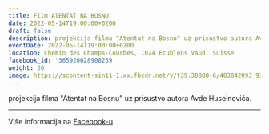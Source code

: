 ```yaml
---
title: Film ATENTAT NA BOSNU
date: 2022-05-14T19:00:00+0200
draft: false
description: projekcija filma "Atentat na Bosnu" uz prisustvo autora Avde Huseinovića.
eventDate: 2022-05-14T19:00:00+0200
location: Chemin des Champs-Courbes, 1024 Ecublens Vaud, Suisse
facebook_id: '365920628908259'
weight: 30
image: https://scontent-sin11-1.xx.fbcdn.net/v/t39.30808-6/483842093_9330013443761058_8599832410174975788_n.jpg?_nc_cat=104&ccb=1-7&_nc_sid=9e60e4&_nc_ohc=1QPazP1H4QUQ7kNvwGcOlOg&_nc_oc=AdmUdGjDr5azXrax0nZcx1BGF8dNoX_GWOK6YI5NUqTDQdX-n49BqmAT5V8WParxrXs&_nc_zt=23&_nc_ht=scontent-sin11-1.xx&edm=ABTKTjYEAAAA&_nc_gid=jpAyYelmR7RdSVRY9b3GCA&oh=00_AfKHXWFCdwDrbInlJA0o4dVKNFjDes2JaMz2P5Cy7nmjqg&oe=683EE653
---
```


projekcija filma "Atentat na Bosnu" uz prisustvo autora Avde Huseinovića.

---

Više informacija na [Facebook-u](https://facebook.com/events/365920628908259)